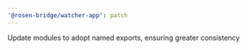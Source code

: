 ```yaml
---
'@rosen-bridge/watcher-app': patch
---
```


Update modules to adopt named exports, ensuring greater consistency
